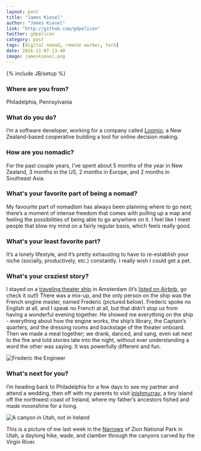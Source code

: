 ```yaml
---
layout: post
title: "James Kiesel"
author: "James Kiesel"
link: "http://github.com/gdpelican"
twitter: gdpelican
category: post
tags: [digital nomad, remote worker, tech]
date: 2016-11-07-13-48
image: jameskiesel.png
---
```

{% include JB/setup %}

### Where are you from?
Philadelphia, Pennsylvania

### What do you do?
I’m a software developer, working for a company called [Loomio](https://www.loomio.org/), a New Zealand-based cooperative building a tool for online decision making.

### How are you nomadic?
For the past couple years, I’ve spent about 5 months of the year in New Zealand, 3 months in the US, 2 months in Europe, and 2 months in Southeast Asia.

### What's your favorite part of being a nomad?
My favourite part of nomadism has always been planning where to go next; there’s a moment of intense freedom that comes with pulling up a map and feeling the possibilities of being able to go anywhere on it. I feel like I meet people that blow my mind on a fairly regular basis, which feels really good.

### What's your least favorite part?
It’s a lonely lifestyle, and it’s pretty exhausting to have to re-establish your niche (socially, productively, etc.) constantly. I really wish I could get a pet.


### What's your craziest story?
I stayed on a [traveling theater ship](http://www.azart.org/) in Amsterdam (it’s [listed on Airbnb](https://www.airbnb.com/rooms/8350742), go check it out!) There was a mix-up, and the only person on the ship was the French engine master, named Frederic (pictured below). Frederic spoke no English at all, and I speak no French at all, but that didn’t stop us from having a wonderful evening together. He showed me everything on the ship - everything about how the engine works, the ship’s library, the Captain’s quarters, and the dressing rooms and backstage of the theater onboard. Then we made a meal together; we drank, danced, and sang, even sat next to the fire and told stories late into the night, without ever understanding a word the other was saying. It was powerfully different and fun.

<img src="{{ BASE_PATH }}/assets/img/posts/jameskiesel-alt.JPG" title="Frederic the Engineer" class="inner-post-image"/>

### What's next for you?
I’m heading back to Philadelphia for a few days to see my partner and attend a wedding, then off with my parents to visit [Inishmurray](https://en.wikipedia.org/wiki/Inishmurray), a tiny island off the northwest coast of Ireland, where my father’s ancestors fished and made moonshine for a living.

<img src="{{ BASE_PATH }}/assets/img/posts/jameskiesel-alt2.JPG" title="A canyon in Utah, not in Ireland" class="inner-post-image" />

This is a picture of me last week in the [Narrows](https://www.nps.gov/zion/planyourvisit/thenarrows.htm) of Zion National Park in Utah, a daylong hike, wade, and clamber through the canyons carved by the Virgin River.
